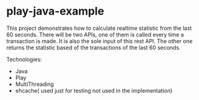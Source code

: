 # play-java-example

This project demonstrates how to calculate realtime statistic from the last 60 seconds.
There will be two APIs, one of them is
called every time a transaction is made. It is also the sole input of this rest API. The other one
returns the statistic based of the transactions of the last 60 seconds.

Technologies:

* Java
* Play
* MultiThreading
* ehcache( used just for testing not used in the implementation)

